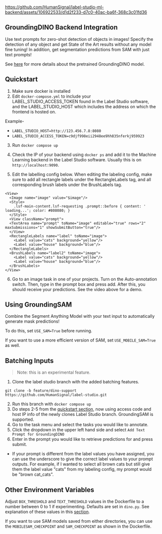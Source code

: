 https://github.com/HumanSignal/label-studio-ml-backend/assets/106922533/d1d2f233-d7c0-40ac-ba6f-368c3c01fd36



## GroundingDINO Backend Integration

Use text prompts for zero-shot detection of objects in images! Specify the detection of any object and get State of the Art results without any model fine tuning! In addition, get segmentation predictions from SAM with just text prompts!

See [here](https://github.com/IDEA-Research/GroundingDINO) for more details about the pretrained GroundingDINO model. 


## Quickstart

1. Make sure docker is installed
2. Edit `docker-compose.yml` to include your LABEL_STUDIO_ACCESS_TOKEN found in the Label Studio software, and the LABEL_STUDIO_HOST which includes the address on which the frontend is hosted on.

Example-
- `LABEL_STUDIO_HOST=http://123.456.7.8:8080`
- `LABEL_STUDIO_ACCESS_TOKEN=c9djf998eii2948ee9hh835nferkj959923`

3. Run `docker compose up`
4. Check the IP of your backend using `docker ps` and add it to the Machine Learning backend in the Label Studio software. Usually this is on `http://localhost:9090`.

5. Edit the labelling config below. When editing the labeling config, make sure to add all rectangle labels under the RectangleLabels tag, and all corresponding brush labels under the BrushLabels tag.

```
<View>
  <Image name="image" value="$image"/>
  <Style>
    .lsf-main-content.lsf-requesting .prompt::before { content: ' loading...'; color: #808080; }
  </Style>
  <View className="prompt">
  <TextArea name="prompt" toName="image" editable="true" rows="2" maxSubmissions="1" showSubmitButton="true"/>
  </View>
  <RectangleLabels name="label" toName="image">
    <Label value="cats" background="yellow"/>
    <Label value="house" background="blue"/>
  </RectangleLabels>
  <BrushLabels name="label2" toName="image">
    <Label value="cats" background="yellow"/>
    <Label value="house" background="blue"/>
  </BrushLabels>
</View>
```

6. Go to an image task in one of your projects. Turn on the Auto-annotation switch. Then, type in the prompt box and press add. After this, you should receive your predictions. See the video above for a demo. 


## Using GroundingSAM

Combine the Segment Anything Model with your text input to automatically generate mask predictions! 

To do this, set `USE_SAM=True` before running. 

If you want to use a more efficient version of SAM, set `USE_MOBILE_SAM=True` as well.


## Batching Inputs

> Note: this is an experimental feature.

1. Clone the label studio branch with the added batching features.

`git clone -b feature/dino-support https://github.com/HumanSignal/label-studio.git`

2. Run this branch with `docker compose up`
3. Do steps 2-5 from the [quickstart section](#quickstart), now using access code and host IP info of the newly clones Label Studio branch. GroundingSAM is supported.
4. Go to the task menu and select the tasks you would like to annotate.
5. Click the dropdown in the upper left hand side and select `Add Text Prompt for GroundingDINO`
6. Enter in the prompt you would like to retrieve predictions for and press submit.
- If your prompt is different from the label values you have assigned, you can use the underscore to give the correct label values to your prompt outputs. For example, if I wanted to select all brown cats but still give them the label value "cats" from my labeling config, my prompt would be "brown cat_cats".


## Other Environment Variables

Adjust `BOX_THRESHOLD` and `TEXT_THRESHOLD` values in the Dockerfile to a number between 0 to 1 if experimenting. Defaults are set in `dino.py`. See explanation of these values in this [section](https://github.com/IDEA-Research/GroundingDINO#star-explanationstips-for-grounding-dino-inputs-and-outputs).

If you want to use SAM models saved from either directories, you can use the `MOBILESAM_CHECKPOINT` and `SAM_CHECKPOINT` as shown in the Dockerfile.
